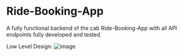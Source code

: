 # Ride-Booking-App
A fully functional backend of the cab Ride-Booking-App with all API endpoints fully developed and tested.

Low Level Design:
![image](https://github.com/user-attachments/assets/1d504c2a-4db0-4978-845b-1b8452015d04)

